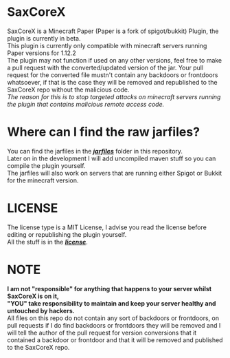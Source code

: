 # SaxCoreX
SaxCoreX is a Minecraft Paper (Paper is a fork of spigot/bukkit) Plugin, the plugin is currently in beta.\
This plugin is currently only compatible with minecraft servers running Paper versions for 1.12.2\
The plugin may not function if used on any other versions, feel free to make a pull request with the converted/updated version of the jar.
Your pull request for the converted file mustn't contain any backdoors or frontdoors whatsoever, if that is the case they will be removed and republished to the SaxCoreX repo without the malicious code.\
*The reason for this is to stop targeted attacks on minecraft servers running the plugin that contains malicious remote access code.*
# Where can I find the raw jarfiles?
You can find the jarfiles in the [***jarfiles***](https://github.com/saxbot/SaxCoreX/tree/master/jarfiles) folder in this repository.\
Later on in the development I will add uncompiled maven stuff so you can compile the plugin yourself.\
The jarfiles will also work on servers that are running either Spigot or Bukkit for the minecraft version.
# LICENSE
The license type is a MIT License, I advise you read the license before editing or republishing the plugin yourself.\
All the stuff is in the [***license***](https://github.com/saxbot/SaxCoreX/blob/master/LICENSE).
# NOTE
**I am not "responsible" for anything that happens to your server whilst SaxCoreX is on it,**\
**"YOU" take responsibility to maintain and keep your server healthy and untouched by hackers.**\
All files on this repo do not contain any sort of backdoors or frontdoors, on pull requests if I do find backdoors or frontdoors they will be removed and I will tell the author of the pull request for version conversions that it contained a backdoor or frontdoor and that it will be removed and published to the SaxCoreX repo.
